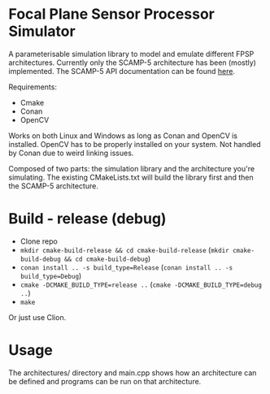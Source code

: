 # Focal Plane Sensor Processor Simulator


A parameterisable simulation library to model and emulate different FPSP architectures. Currently only the SCAMP-5 architecture has been (mostly) implemented. The SCAMP-5 API documentation can be found [here](https://personalpages.manchester.ac.uk/staff/jianing.chen/scamp5d_lib_doc_html/_p_a_g_e__d_e_v_i_c_e__a_p_i__c_a_t_e_g_o_r_y.html).


Requirements: 
  * Cmake  
  * Conan 
  * OpenCV

Works on both Linux and Windows as long as Conan and OpenCV is installed.
OpenCV has to be properly installed on your system. Not handled by Conan due to weird linking issues.


Composed of two parts: the simulation library and the architecture you're simulating. The existing CMakeLists.txt will build the library first and then the SCAMP-5 architecture.

# Build - release (debug)
 * Clone repo
 * `mkdir cmake-build-release && cd cmake-build-release` (`mkdir cmake-build-debug && cd cmake-build-debug`)
 * `conan install .. -s build_type=Release` (`conan install .. -s build_type=Debug`)
 * `cmake -DCMAKE_BUILD_TYPE=release ..` (`cmake -DCMAKE_BUILD_TYPE=debug ..`)
 * `make`

Or just use Clion.

# Usage
The architectures/ directory and main.cpp shows how an architecture can be defined and programs can be run on that architecture.
